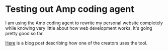 # Testing out Amp coding agent

I am using the Amp coding agent to rewrite my personal website completely while knowing very little about how web development works. It's going pretty good so far.

[Here](https://ampcode.com/how-i-use-amp) is a blog post describing how one of the creators uses the tool.